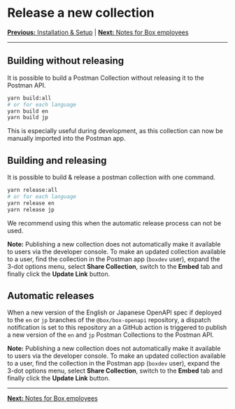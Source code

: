 # Release a new collection

[**Previous:** Installation & Setup](../index.md) |
[**Next:** Notes for Box employees](./boxers.md)

---

## Building without releasing

It is possible to build a Postman Collection without releasing it to the Postman
API.

```sh
yarn build:all
# or for each language
yarn build en
yarn build jp
```

This is especially useful during development, as this collection can now be
manually imported into the Postman app.

## Building and releasing

It is possible to build & release a postman collection with one command.

```sh
yarn release:all
# or for each language
yarn release en
yarn release jp
```

We recommend using this when the automatic release process can not be used.

**Note:** Publishing a new collection does not automatically make it available
to users via the developer console. To make an updated collection available to a
user, find the collection in the Postman app (`boxdev` user), expand the 3-dot
options menu, select **Share Collection**, switch to the **Embed** tab and
finally click the **Update Link** button.


## Automatic releases

When a new version of the English or Japanese OpenAPI spec if deployed to the
`en` or `jp` branches of the `@box/box-openapi` repository, a dispatch
notification is set to this repository an a GitHub action is triggered to
publish a new version of the `en` and `jp` Postman Collections to the Postman
API.

**Note:** Publishing a new collection does not automatically make it available
to users via the developer console. To make an updated collection available to a
user, find the collection in the Postman app (`boxdev` user), expand the 3-dot
options menu, select **Share Collection**, switch to the **Embed** tab and
finally click the **Update Link** button.

---

[**Next:** Notes for Box employees](./boxers.md)
